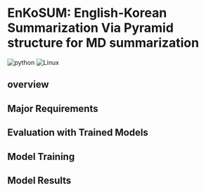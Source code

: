 # EnKoSUM: English-Korean Summarization Via Pyramid structure for MD summarization 

![python](https://img.shields.io/badge/Python-3776AB?style=for-the-badge&logo=python&logoColor=white)
![Linux](https://img.shields.io/badge/Linux-FCC624?style=for-the-badge&logo=linux&logoColor=black)

## overview

## Major Requirements

## Evaluation with Trained Models

## Model Training

## Model Results
